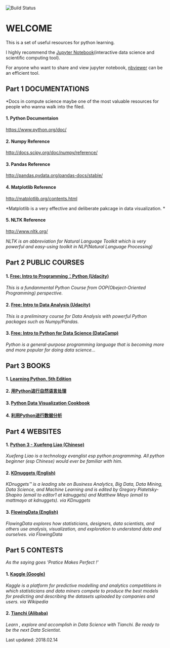 
![Build Status](https://travis-ci.org/benhamner/Metrics.png)

WELCOME
===================

This is a set of useful resources for python learning. 

I highly recommend the [Jupyter Notebook](https://jupyter.org/)(interactive data science and scientific computing tool).

For anyone who want to share and view jupyter notebook, [nbviewer](http://nbviewer.jupyter.org/) can be an efficient tool.


Part 1 DOCUMENTATIONS
-------------
*Docs in compute science maybe one of the most valuable  resources for people who wanna walk into the filed.
#### 1. Python Documentaion

https://www.python.org/doc/

#### 2. Numpy Reference

http://docs.scipy.org/doc/numpy/reference/

#### 3. Pandas Reference

http://pandas.pydata.org/pandas-docs/stable/

#### 4. Matplotlib Reference

http://matplotlib.org/contents.html

*Matplotlib is a very effective and deliberate pakcage in data visualization. *

#### 5. NLTK Reference

http://www.nltk.org/

*NLTK is an abbreviation for Natural Language Toolkit which is very powerful and easy-using toolkit in NLP(Natural Language Processing)*


Part 2 PUBLIC COURSES
-------------------

#### 1.  [Free: Intro to Programming：Python (Udacity)](https://cn.udacity.com/course/programming-foundations-with-python--ud036/)

*This is a fundanmental Python Course from OOP(Obeject-Oriented Programming) perspective.*

#### 2.  [Free: Intro to Data Analysis (Udacity)](https://cn.udacity.com/course/intro-to-data-analysis--ud170)

*This is a preliminary course for Data Analysis with powerful Python packages such as Numpy/Pandas.*

#### 3.  [Free: Intro to Python for Data Science (DataCamp)](https://www.datacamp.com/courses/intro-to-python-for-data-science)

*Python is a general-purpose programming language that is becoming more and more popular for doing data science...*


Part 3 BOOKS 
-------------

#### 1. [Learning Python, 5th Edition](http://pan.baidu.com/s/1miNimZA)

#### 2. [用Python进行自然语言处理](http://pan.baidu.com/s/1jIwNSkY)

#### 3. [Python Data Visualization Cookbook ](http://pan.baidu.com/s/1o8wFH4u)

#### 4. [利用Python进行数据分析](http://pan.baidu.com/s/1gfa9u8N)


Part 4 WEBSITES
-------------

#### 1. [Python 3 - Xuefeng Liao (Chinese)](http://www.liaoxuefeng.com/wiki/0014316089557264a6b348958f449949df42a6d3a2e542c000)

*Xuefeng Liao is a technology evanglist esp python programming. All python beginner (esp Chinese) would ever be familiar with him.*

#### 2. [KDnuggets (English)](https://www.kdnuggets.com)

*KDnuggets™ is a leading site on Business Analytics, Big Data, Data Mining, Data Science, and Machine Learning and is edited by Gregory Piatetsky-Shapiro (email to editor1 at kdnuggets) and Matthew Mayo (email to mattmayo at kdnuggets).  via KDnuggets*

#### 3. [FlowingData (English)](http://flowingdata.com/)

*FlowingData explores how statisticians, designers, data scientists, and others use analysis, visualization, and exploration to understand data and ourselves. via FlowingData*


Part 5 CONTESTS
-------------

*As the saying goes 'Pratice Makes Perfect !'*

#### 1. [Kaggle (Google)](https://www.kaggle.com)

*Kaggle is a platform for predictive modelling and analytics competitions in which statisticians and data miners compete to produce the best models for predicting and describing the datasets uploaded by companies and users.  via Wikipedia*

#### 2. [Tianchi (Alibaba)](https://tianchi.aliyun.com/)

*Learn , explore and accomplish in Data Science with Tianchi. Be ready to be the next Data Scientist.*


Last updated: 2018.02.14
